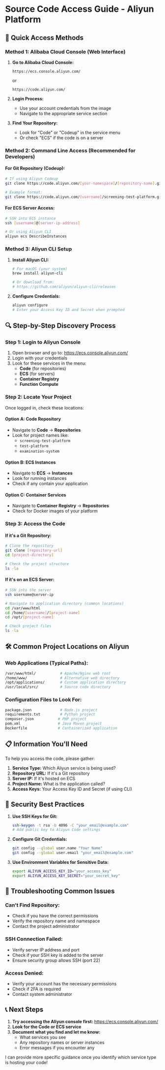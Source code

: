 # Source Code Access Guide - Aliyun Platform

## 🎯 **Quick Access Methods**

### **Method 1: Alibaba Cloud Console (Web Interface)**

1. **Go to Alibaba Cloud Console:**
   ```
   https://ecs.console.aliyun.com/
   ```
   or
   ```
   https://code.aliyun.com/
   ```

2. **Login Process:**
   - Use your account credentials from the image
   - Navigate to the appropriate service section

3. **Find Your Repository:**
   - Look for "Code" or "Codeup" in the service menu
   - Or check "ECS" if the code is on a server

### **Method 2: Command Line Access (Recommended for Developers)**

#### **For Git Repository (Codeup):**
```bash
# If using Aliyun Codeup
git clone https://code.aliyun.com/[your-namespace]/[repository-name].git

# Example format:
git clone https://code.aliyun.com/[username]/screening-test-platform.git
```

#### **For ECS Server Access:**
```bash
# SSH into ECS instance
ssh [username]@[server-ip-address]

# Or using Aliyun CLI
aliyun ecs DescribeInstances
```

### **Method 3: Aliyun CLI Setup**

1. **Install Aliyun CLI:**
   ```bash
   # For macOS (your system)
   brew install aliyun-cli
   
   # Or download from:
   # https://github.com/aliyun/aliyun-cli/releases
   ```

2. **Configure Credentials:**
   ```bash
   aliyun configure
   # Enter your Access Key ID and Secret when prompted
   ```

## 🔍 **Step-by-Step Discovery Process**

### **Step 1: Login to Aliyun Console**
1. Open browser and go to: https://ecs.console.aliyun.com/
2. Login with your credentials
3. Look for these services in the menu:
   - **Code** (for repositories)
   - **ECS** (for servers)
   - **Container Registry**
   - **Function Compute**

### **Step 2: Locate Your Project**
Once logged in, check these locations:

#### **Option A: Code Repository**
- Navigate to **Code** → **Repositories**
- Look for project names like:
  - `screening-test-platform`
  - `test-platform`
  - `examination-system`

#### **Option B: ECS Instances**
- Navigate to **ECS** → **Instances**
- Look for running instances
- Check if any contain your application

#### **Option C: Container Services**
- Navigate to **Container Registry** → **Repositories**
- Check for Docker images of your platform

### **Step 3: Access the Code**

#### **If it's a Git Repository:**
```bash
# Clone the repository
git clone [repository-url]
cd [project-directory]

# Check the project structure
ls -la
```

#### **If it's on an ECS Server:**
```bash
# SSH into the server
ssh username@server-ip

# Navigate to application directory (common locations)
cd /var/www/html
cd /home/[username]/[project-name]
cd /opt/[project-name]

# Check project files
ls -la
```

## 🛠 **Common Project Locations on Aliyun**

### **Web Applications (Typical Paths):**
```bash
/var/www/html/           # Apache/Nginx web root
/home/www/               # Alternative web directory
/opt/applications/       # Custom application directory
/usr/local/src/          # Source code directory
```

### **Configuration Files to Look For:**
```bash
package.json             # Node.js project
requirements.txt         # Python project
composer.json           # PHP project
pom.xml                 # Java Maven project
Dockerfile              # Containerized application
```

## 📋 **Information You'll Need**

To help you access the code, please gather:

1. **Service Type:** Which Aliyun service is being used?
2. **Repository URL:** If it's a Git repository
3. **Server IP:** If it's hosted on ECS
4. **Project Name:** What is the application called?
5. **Access Keys:** Your Access Key ID and Secret (if using CLI)

## 🔐 **Security Best Practices**

1. **Use SSH Keys for Git:**
   ```bash
   ssh-keygen -t rsa -b 4096 -C "your_email@example.com"
   # Add public key to Aliyun Code settings
   ```

2. **Configure Git Credentials:**
   ```bash
   git config --global user.name "Your Name"
   git config --global user.email "your_email@example.com"
   ```

3. **Use Environment Variables for Sensitive Data:**
   ```bash
   export ALIYUN_ACCESS_KEY_ID="your_access_key"
   export ALIYUN_ACCESS_KEY_SECRET="your_secret_key"
   ```

## 🚨 **Troubleshooting Common Issues**

### **Can't Find Repository:**
- Check if you have the correct permissions
- Verify the repository name and namespace
- Contact the project administrator

### **SSH Connection Failed:**
- Verify server IP address and port
- Check if your SSH key is added to the server
- Ensure security group allows SSH (port 22)

### **Access Denied:**
- Verify your account has the necessary permissions
- Check if 2FA is required
- Contact system administrator

## 📞 **Next Steps**

1. **Try accessing the Aliyun console first:** https://ecs.console.aliyun.com/
2. **Look for the Code or ECS service**
3. **Document what you find and let me know:**
   - What services you see
   - Any repository names or server instances
   - Error messages if you encounter any

I can provide more specific guidance once you identify which service type is hosting your code!